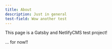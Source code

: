 ```yaml
---
title: About
description: Just in general
test-field: Wow another test
---
```

This page is a Gatsby and NetlifyCMS test project!

... for now!!

